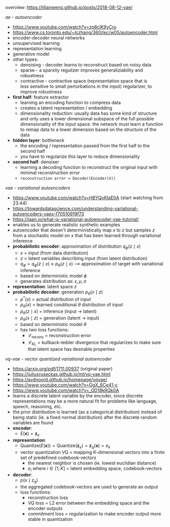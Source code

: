 overview: https://lilianweng.github.io/posts/2018-08-12-vae/

*ae - autoencoder*

- https://www.youtube.com/watch?v=zp8clK9yCro
- https://www.cs.toronto.edu/~lczhang/360/lec/w05/autoencoder.html
- encoder-decoder neural networks
- unsupervised learning
- representation learning
- generative model
- other types:
	- denoising - decoder learns to reconstruct based on noisy data
	- sparse - a sparsity regulizer improves generaliziability and robustness
	- contractive - contractive space (representation space that is less sensitive to small perturbations in the input) regularizer, to improve robustness
- **first half**: feature extractor
	- learning an encoding function to compress data
	- creates a latent representation / embedding
	- dimensionality reduction: usually data has some kind of structure and only uses a lower dimensional subspace of the full possible dimensionality of the input space. the network must learn a function to remap data to a lower dimension based on the structure of the data
- **hidden layer**: bottleneck
	- the encoding / representation passed from the first half to the second half
	- you have to regularize this layer to reduce dimensionality
- **second half**: denoiser
	- learning a decoding function to reconstruct the original input with minimal reconstruction error
	- `reconstruction error = Decoder(Encoder(X))`

*vae - variational autoencoders*

- https://www.youtube.com/watch?v=HBYQvKlaE0A (start watching from 23:44)
- https://towardsdatascience.com/understanding-variational-autoencoders-vaes-f70510919f73
- https://jaan.io/what-is-variational-autoencoder-vae-tutorial/
- enables us to generate realistic synthetic examples
- autoencoder that doesn't deterministically map $x$ to $z$ but samples $z$ from a stochastic model on $x$ that has been learned through variational inference
- **probabilistic encoder**: approximation of distribution $q_\phi(z \mid x)$
	- $x$ = input (from data distribution)
	- $z$ = latent variables describing input (from latent distribution)
	- $q_\phi = q_\phi(z \mid x) \approx p_\theta (z \mid x)$ ⟶ approximation of target with variational inference
	- based on deterministic model $\phi$
	- generates distribution as: $\epsilon, \mu, \sigma$
- **representation**: latent space $z$
- **probabilistic decoder**: generation $p_\theta(x \mid z)$
	- $p^*(x)$ = actual distribution of input
	- $p_\theta(x)$ = learned conditional $\theta$ distribution of input
	- $p_\theta(z \mid x)$ = inference (input → latent)
	- $p_\theta(x \mid z)$ = generation (latent → input)
	- based on deterministic model $\theta$
	- has two loss functions:
		- $\mathcal{L}_{\text{recons}}$ = reconstruction error
		- $\mathcal{L}_{\text{KL}}$ = kullback–leibler divergence that regularizes to make sure that latent space has desirable properties

*vq-vae - vector quantized variational autoencoder*

- https://arxiv.org/pdf/1711.00937 (original paper)
- https://juliusruseckas.github.io/ml/vq-vae.html
- https://avdnoord.github.io/homepage/vqvae/
- https://www.youtube.com/watch?v=GgX_6Ce41-c
- https://www.youtube.com/watch?v=_GD18kRQk0A
- learns a discrete latent variable by the encoder, since discrete representations may be a more natural fit for problems like language, speech, reasoning, etc.
- the prior distribution is learned (as a categorical distribution) instead of being static (ie. a fixed normal distribution) after the discrete random variables are found
- **encoder**:
	- $E(\mathbf x) = \mathbf z_e$
- **representation**:
	- $\text{Quantize}(E(\mathbf x)) = \text{Quantize}(\mathbf z_e) = \mathbf{z}_q(\mathbf x) = e_k$
	- vector quantization VQ = mapping $K$-dimensional vectors into a finite set of predefined codebook-vectors
		- the nearest neighbor is chosen (ie. lowest euclidian distance)
		- $e_i$ where $i \in [1;K]$ = latent embedding space, codebook-vectors
- **decoder**:
	- $p(x \mid z_q)$
	- the aggregated codebook-vectors are used to generate an output
	- loss functions:
		- reconstruction loss
		- VQ loss = L2 error between the embedding space and the encoder outputs
		- commitment loss = regularization to make encoder output more stable in quantization

